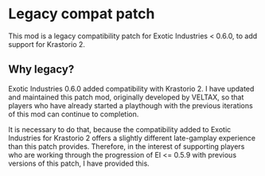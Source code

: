 # Legacy compat patch
This mod is a legacy compatibility patch for Exotic Industries < 0.6.0, to add support for Krastorio 2.

## Why legacy?
Exotic Industries 0.6.0 added compatibility with Krastorio 2. I have updated and maintained this patch mod, originally developed by VELTAX, so that players who have already started a playthough with the previous iterations of this mod can continue to completion.

It is necessary to do that, because the compatibility added to Exotic Industries for Krastorio 2 offers a slightly different late-gamplay experience than this patch provides. Therefore, in the interest of supporting players who are working through the progression of EI <= 0.5.9 with previous versions of this patch, I have provided this.
